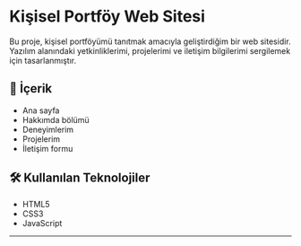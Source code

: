 # Kişisel Portföy Web Sitesi

Bu proje, kişisel portföyümü tanıtmak amacıyla geliştirdiğim bir web sitesidir. Yazılım alanındaki yetkinliklerimi, projelerimi ve iletişim bilgilerimi sergilemek için tasarlanmıştır.

## 🚀 İçerik

- Ana sayfa
- Hakkımda bölümü
- Deneyimlerim
- Projelerim
- İletişim formu

## 🛠 Kullanılan Teknolojiler

- HTML5  
- CSS3  
- JavaScript  

---


